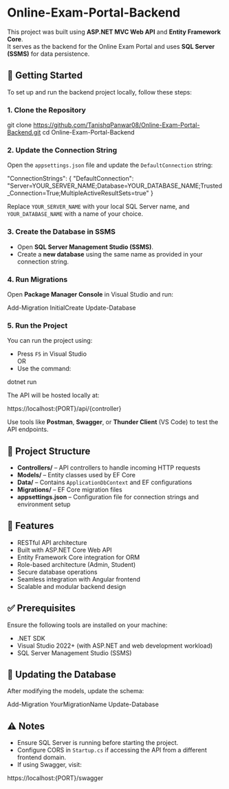 
# Online-Exam-Portal-Backend

This project was built using **ASP.NET MVC Web API** and **Entity Framework Core**.  
It serves as the backend for the Online Exam Portal and uses **SQL Server (SSMS)** for data persistence.

## 🚀 Getting Started

To set up and run the backend project locally, follow these steps:

### 1. Clone the Repository

git clone https://github.com/TanishqPanwar08/Online-Exam-Portal-Backend.git
cd Online-Exam-Portal-Backend

### 2. Update the Connection String

Open the `appsettings.json` file and update the `DefaultConnection` string:

"ConnectionStrings": {
  "DefaultConnection": "Server=YOUR_SERVER_NAME;Database=YOUR_DATABASE_NAME;Trusted_Connection=True;MultipleActiveResultSets=true"
}

Replace `YOUR_SERVER_NAME` with your local SQL Server name, and `YOUR_DATABASE_NAME` with a name of your choice.

### 3. Create the Database in SSMS

- Open **SQL Server Management Studio (SSMS)**.
- Create a **new database** using the same name as provided in your connection string.

### 4. Run Migrations

Open **Package Manager Console** in Visual Studio and run:

Add-Migration InitialCreate
Update-Database

### 5. Run the Project

You can run the project using:

- Press `F5` in Visual Studio  
OR  
- Use the command:

dotnet run

The API will be hosted locally at:

https://localhost:{PORT}/api/{controller}

Use tools like **Postman**, **Swagger**, or **Thunder Client** (VS Code) to test the API endpoints.

## 📁 Project Structure

- **Controllers/** – API controllers to handle incoming HTTP requests  
- **Models/** – Entity classes used by EF Core  
- **Data/** – Contains `ApplicationDbContext` and EF configurations  
- **Migrations/** – EF Core migration files  
- **appsettings.json** – Configuration file for connection strings and environment setup  

## 🌟 Features

- RESTful API architecture  
- Built with ASP.NET Core Web API  
- Entity Framework Core integration for ORM  
- Role-based architecture (Admin, Student)  
- Secure database operations  
- Seamless integration with Angular frontend  
- Scalable and modular backend design  

## ✅ Prerequisites

Ensure the following tools are installed on your machine:

- .NET SDK  
- Visual Studio 2022+ (with ASP.NET and web development workload)  
- SQL Server Management Studio (SSMS)

## 🔁 Updating the Database

After modifying the models, update the schema:

Add-Migration YourMigrationName
Update-Database

## ⚠️ Notes

- Ensure SQL Server is running before starting the project.  
- Configure CORS in `Startup.cs` if accessing the API from a different frontend domain.  
- If using Swagger, visit:

https://localhost:{PORT}/swagger
